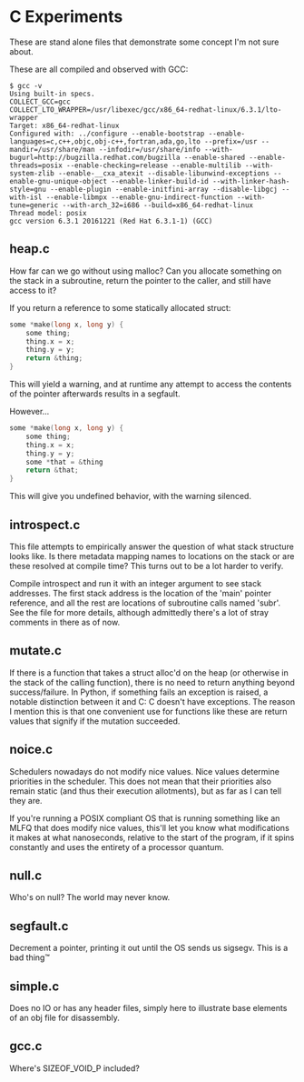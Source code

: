# C Experiments

These are stand alone files that demonstrate some concept I'm not sure about.

These are all compiled and observed with GCC:
```
$ gcc -v
Using built-in specs.
COLLECT_GCC=gcc
COLLECT_LTO_WRAPPER=/usr/libexec/gcc/x86_64-redhat-linux/6.3.1/lto-wrapper
Target: x86_64-redhat-linux
Configured with: ../configure --enable-bootstrap --enable-languages=c,c++,objc,obj-c++,fortran,ada,go,lto --prefix=/usr --mandir=/usr/share/man --infodir=/usr/share/info --with-bugurl=http://bugzilla.redhat.com/bugzilla --enable-shared --enable-threads=posix --enable-checking=release --enable-multilib --with-system-zlib --enable-__cxa_atexit --disable-libunwind-exceptions --enable-gnu-unique-object --enable-linker-build-id --with-linker-hash-style=gnu --enable-plugin --enable-initfini-array --disable-libgcj --with-isl --enable-libmpx --enable-gnu-indirect-function --with-tune=generic --with-arch_32=i686 --build=x86_64-redhat-linux
Thread model: posix
gcc version 6.3.1 20161221 (Red Hat 6.3.1-1) (GCC) 
```

## heap.c
How far can we go without using malloc? Can you allocate something on the stack in a subroutine, return the pointer to the caller, and still have access to it?

If you return a reference to some statically allocated struct:
``` C
some *make(long x, long y) {
    some thing;
    thing.x = x;
    thing.y = y;
    return &thing;
}
```
This will yield a warning, and at runtime any attempt to access the contents of the pointer afterwards results in a segfault.

However...

``` C
some *make(long x, long y) {
    some thing;
    thing.x = x;
    thing.y = y;
    some *that = &thing
    return &that;
}
```

This will give you undefined behavior, with the warning silenced.


## introspect.c
This file attempts to empirically answer the question of what stack structure looks like. Is there metadata mapping names to locations on the stack or are these resolved at compile time? This turns out to be a lot harder to verify.

Compile introspect and run it with an integer argument to see stack addresses. The first stack address is the location of the 'main' pointer reference, and all the rest are locations of subroutine calls named 'subr'. See the file for more details, although admittedly there's a lot of stray comments in there as of now.

## mutate.c

If there is a function that takes a struct alloc'd on the heap (or otherwise in the stack of the calling function), there is no need to return anything beyond success/failure. In Python, if something fails an exception is raised, a notable distinction between it and C: C doesn't have exceptions. The reason I mention this is that one convenient use for functions like these are return values that signify if the mutation succeeded.

## noice.c
Schedulers nowadays do not modify nice values. Nice values determine priorities in the scheduler. This does not mean that their priorities also remain static (and thus their execution allotments), but as far as I can tell they are.

If you're running a POSIX compliant OS that is running something like an MLFQ that does modify nice values, this'll let you know what modifications it makes at what nanoseconds, relative to the start of the program, if it spins constantly and uses the entirety of a processor quantum.

## null.c
Who's on null? The world may never know.


## segfault.c
Decrement a pointer, printing it out until the OS sends us sigsegv. This is a bad thing™ 

## simple.c
Does no IO or has any header files, simply here to illustrate base elements of an obj file for disassembly.

## gcc.c
Where's SIZEOF\_VOID\_P included?
